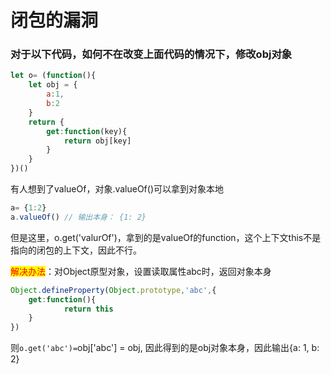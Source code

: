 # 闭包的漏洞

### 对于以下代码，如何不在改变上面代码的情况下，修改obj对象

```javascript
let o= (function(){
    let obj = {
        a:1,
        b:2
    }
    return {
        get:function(key){
            return obj[key]
        }
    }
})()

```

&#x20;

有人想到了valueOf，对象.valueOf()可以拿到对象本地

```javascript
a= {1:2}
a.valueOf() // 输出本身： {1: 2}
```

但是这里，o.get('valurOf')，拿到的是valueOf的function，这个上下文this不是指向的闭包的上下文，因此不行。

<mark style="color:red;">解决办法</mark>：对Object原型对象，设置读取属性abc时，返回对象本身&#x20;

```javascript
Object.defineProperty(Object.prototype,'abc',{ 
    get:function(){ 
            return this 
    } 
})
```

则`o.get('abc')=`obj\['abc'] = obj,  因此得到的是obj对象本身，因此输出{a: 1, b: 2}

